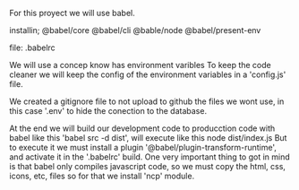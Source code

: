 For this proyect we will use babel.

installin;
@babel/core @babel/cli @bable/node @babel/present-env

file:
.babelrc

We will use a concep know has environment varibles
To keep the code cleaner we will keep the config of the environment variables in a 'config.js' file.

We created a gitignore file to not upload to github the files we wont use, in this case '.env' to hide the
conection to the database.

At the end we will build our development code to producction code with babel like this 'babel src -d dist', 
will execute like this node dist/index.js
But to execute it we must install a plugin '@babel/plugin-transform-runtime', and activate it in the
'.babelrc' build.
One very important thing to got in mind is that babel only compiles javascript code, so we must copy
the html, css, icons, etc, files so for that we install 'ncp' module.